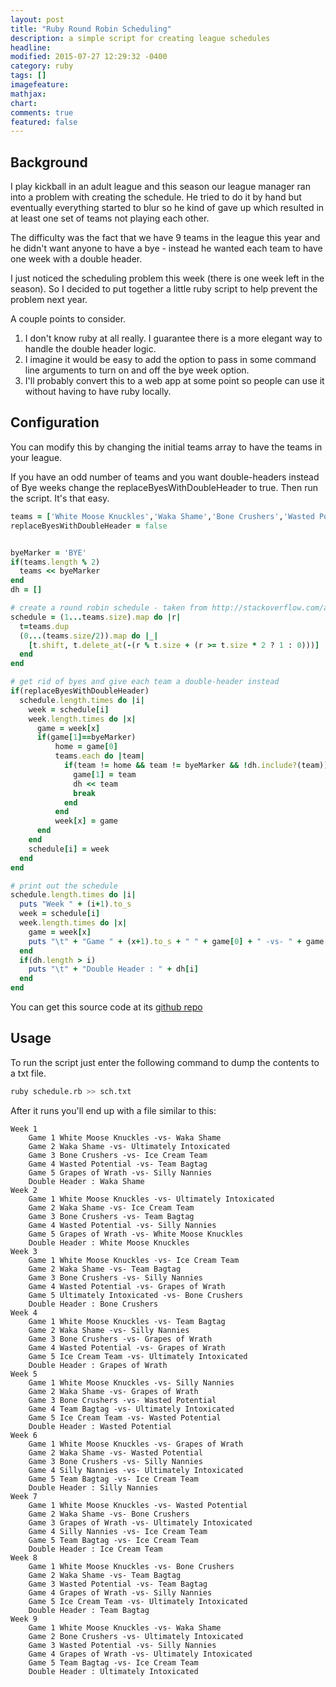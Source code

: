 ```yaml
---
layout: post
title: "Ruby Round Robin Scheduling"
description: a simple script for creating league schedules
headline:
modified: 2015-07-27 12:29:32 -0400
category: ruby
tags: []
imagefeature:
mathjax:
chart:
comments: true
featured: false
---
```

## Background
I play kickball in an adult league and this season our league manager ran into a problem with
creating the schedule.  He tried to do it by hand but eventually everything started to blur so
he kind of gave up which resulted in at least one set of teams not playing each other.

The difficulty was the fact that we have 9 teams in the league this year and he didn't want
anyone to have a bye - instead he wanted each team to have one week with a double header.

I just noticed the scheduling problem this week (there is one week left in the season). So I
decided to put together a little ruby script to help prevent the problem next year.

A couple points to consider.

1. I don't know ruby at all really.  I guarantee there is a more elegant way to handle the
double header logic.
2. I imagine it would be easy to add the option to pass in some command line arguments to turn
on and off the bye week option.
3. I'll probably convert this to a web app at some point so people can use it without having
to have ruby locally.


## Configuration
You can modify this by changing the initial teams array to have the teams in your
league.

If you have an odd number of teams and you want double-headers instead of Bye weeks
change the replaceByesWithDoubleHeader to true.  Then run the script.  It's that easy.


```ruby
teams = ['White Moose Knuckles','Waka Shame','Bone Crushers','Wasted Potential','Grapes of Wrath','Silly Nannies','Team Bagtag','Ice Cream Team','Ultimately Intoxicated']
replaceByesWithDoubleHeader = false


byeMarker = 'BYE'
if(teams.length % 2)
  teams << byeMarker
end
dh = []

# create a round robin schedule - taken from http://stackoverflow.com/a/1916548/7329
schedule = (1...teams.size).map do |r|
  t=teams.dup
  (0...(teams.size/2)).map do |_|
    [t.shift, t.delete_at(-(r % t.size + (r >= t.size * 2 ? 1 : 0)))]
  end
end

# get rid of byes and give each team a double-header instead
if(replaceByesWithDoubleHeader)
  schedule.length.times do |i|
    week = schedule[i]
    week.length.times do |x|
      game = week[x]
      if(game[1]==byeMarker)
          home = game[0]
          teams.each do |team|
            if(team != home && team != byeMarker && !dh.include?(team))
              game[1] = team
              dh << team
              break
            end
          end
          week[x] = game
      end
    end
    schedule[i] = week
  end
end

# print out the schedule
schedule.length.times do |i|
  puts "Week " + (i+1).to_s
  week = schedule[i]
  week.length.times do |x|
    game = week[x]
    puts "\t" + "Game " + (x+1).to_s + " " + game[0] + " -vs- " + game[1]
  end
  if(dh.length > i)
    puts "\t" + "Double Header : " + dh[i]
  end
end
```

You can get this source code at its [github repo](https://github.com/finalcut/round-robin-schedule)

## Usage

To run the script just enter the following command to dump the contents to a txt file.

```sh
ruby schedule.rb >> sch.txt
```

After it runs you'll end up with a file similar to this:

```
Week 1
	Game 1 White Moose Knuckles -vs- Waka Shame
	Game 2 Waka Shame -vs- Ultimately Intoxicated
	Game 3 Bone Crushers -vs- Ice Cream Team
	Game 4 Wasted Potential -vs- Team Bagtag
	Game 5 Grapes of Wrath -vs- Silly Nannies
	Double Header : Waka Shame
Week 2
	Game 1 White Moose Knuckles -vs- Ultimately Intoxicated
	Game 2 Waka Shame -vs- Ice Cream Team
	Game 3 Bone Crushers -vs- Team Bagtag
	Game 4 Wasted Potential -vs- Silly Nannies
	Game 5 Grapes of Wrath -vs- White Moose Knuckles
	Double Header : White Moose Knuckles
Week 3
	Game 1 White Moose Knuckles -vs- Ice Cream Team
	Game 2 Waka Shame -vs- Team Bagtag
	Game 3 Bone Crushers -vs- Silly Nannies
	Game 4 Wasted Potential -vs- Grapes of Wrath
	Game 5 Ultimately Intoxicated -vs- Bone Crushers
	Double Header : Bone Crushers
Week 4
	Game 1 White Moose Knuckles -vs- Team Bagtag
	Game 2 Waka Shame -vs- Silly Nannies
	Game 3 Bone Crushers -vs- Grapes of Wrath
	Game 4 Wasted Potential -vs- Grapes of Wrath
	Game 5 Ice Cream Team -vs- Ultimately Intoxicated
	Double Header : Grapes of Wrath
Week 5
	Game 1 White Moose Knuckles -vs- Silly Nannies
	Game 2 Waka Shame -vs- Grapes of Wrath
	Game 3 Bone Crushers -vs- Wasted Potential
	Game 4 Team Bagtag -vs- Ultimately Intoxicated
	Game 5 Ice Cream Team -vs- Wasted Potential
	Double Header : Wasted Potential
Week 6
	Game 1 White Moose Knuckles -vs- Grapes of Wrath
	Game 2 Waka Shame -vs- Wasted Potential
	Game 3 Bone Crushers -vs- Silly Nannies
	Game 4 Silly Nannies -vs- Ultimately Intoxicated
	Game 5 Team Bagtag -vs- Ice Cream Team
	Double Header : Silly Nannies
Week 7
	Game 1 White Moose Knuckles -vs- Wasted Potential
	Game 2 Waka Shame -vs- Bone Crushers
	Game 3 Grapes of Wrath -vs- Ultimately Intoxicated
	Game 4 Silly Nannies -vs- Ice Cream Team
	Game 5 Team Bagtag -vs- Ice Cream Team
	Double Header : Ice Cream Team
Week 8
	Game 1 White Moose Knuckles -vs- Bone Crushers
	Game 2 Waka Shame -vs- Team Bagtag
	Game 3 Wasted Potential -vs- Team Bagtag
	Game 4 Grapes of Wrath -vs- Silly Nannies
	Game 5 Ice Cream Team -vs- Ultimately Intoxicated
	Double Header : Team Bagtag
Week 9
	Game 1 White Moose Knuckles -vs- Waka Shame
	Game 2 Bone Crushers -vs- Ultimately Intoxicated
	Game 3 Wasted Potential -vs- Silly Nannies
	Game 4 Grapes of Wrath -vs- Ultimately Intoxicated
	Game 5 Team Bagtag -vs- Ice Cream Team
	Double Header : Ultimately Intoxicated
```
